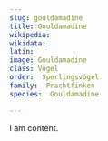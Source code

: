 ```yaml
---
slug: gouldamadine
title: Gouldamadine
wikipedia: 
wikidata: 
latin:
image: Gouldamadine
class: Vögel
order:  Sperlingsvögel
family:  Prachtfinken
species:  Gouldamadine

---
```


I am content.
